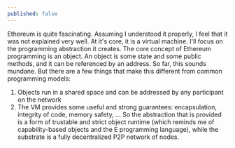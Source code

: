 ```yaml
---
published: false
---
```



Ethereum is quite fascinating. Assuming I understood it properly, I feel that it was not explained very well. 
At it's core, it is a virtual machine. I'll focus on the programming abstraction it creates.
The core concept of Ethereum programming is an object. An object is some state and some public methods, and it can be referenced by an address. 
So far, this sounds mundane.
But there are a few things that make this different from common programming models:
1. Objects run in a shared space and can be addressed by any participant on the network
2. The VM provides some useful and strong guarantees: encapsulation, integrity of code, memory safety, ...
So the abstraction that is provided is a form of trustable and strict object runtime (which reminds me of capability-based objects and the E programming language), while the substrate is a fully decentralized P2P network of nodes. 

